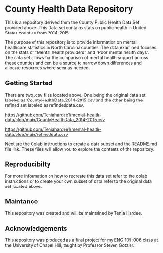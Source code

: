 # County Health Data Repository
This is a repository derived from the County Public Health Data Set provided above. This Data set contains stats on public health in United States counties from 2014-2015.

The purpose of this repository is to provide information on mental healthcare statistics in North Carolina counties. The data examined focuses on the stats of "Mental health providers" and "Poor mental health days". The data set allows for the comparison of mental health support across these counties and can be a source to narrow down differences and allocate resources where seen as needed. 
## Getting Started
There are two .csv files located above. One being the original data set labeled as CountyHealthData_2014-2015.csv and the other being the refined set labeled as refindeddata.csv.

https://github.com/Teniahardee1/mental-health-data/blob/main/CountyHealthData_2014-2015.csv

https://github.com/Teniahardee1/mental-health-data/blob/main/refineddata.csv

Next are the Colab instructions to create a data subset and the README.md file link. 
These files will allow you to explore the contents of the repository. 

## Reproducibilty
For more information on how to recreate this data set refer to the colab instructions or to create your own subset of data refer to the original data set located above.
## Maintance
This repository was created and will be maintained by Tenia Hardee. 
## Acknowledgements
This repository was produced as a final project for my ENG 105-006 class at the University of Chapel Hill, taught by Professor Steven Gotzler.
